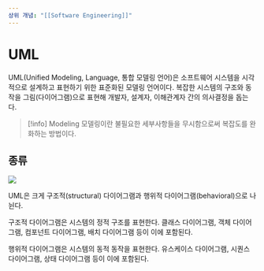 ```yaml
---
상위 개념: "[[Software Engineering]]"
---
```

# UML
UML(Unified Modeling, Language, 통합 모델링 언어)은 소프트웨어 시스템을 시각적으로 설계하고 표현하기 위한 표준화된 모델링 언어이다. 복잡한 시스템의 구조와 동작을 그림(다이어그램)으로 표현해 개발자, 설계자, 이해관계자 간의 의사결정을 돕는다.

> [!info] Modeling
> 모델링이란 불필요한 세부사항들을 무시함으로써 복잡도를 완화하는 방법이다.

## 종류
![](https://i.imgur.com/wRfelsW.png)

UML은 크게 구조적(structural) 다이어그램과 행위적 다이어그램(behavioral)으로 나뉜다.

구조적 다이어그램은 시스템의 정적 구조를 표현한다. 클래스 다이어그램, 객체 다이어그램, 컴포넌트 다이어그램, 배치 다이어그램 등이 이에 포함된다.

행위적 다이어그램은 시스템의 동적 동작을 표현한다. 유스케이스 다이어그램, 시퀀스 다이어그램, 상태 다이어그램 등이 이에 포함된다.
